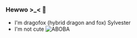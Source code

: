 ### Hewwo >_< 👋
- I'm dragofox (hybrid dragon and fox) Sylvester
- I'm not cute
  ![ABOBA](https://camo.githubusercontent.com/5f0a7c680c4c0169f539bd8382d6ed1e30bb76cefc614e90b367e37385c2f76a/68747470733a2f2f6d656469612e646973636f72646170702e6e65742f6174746163686d656e74732f3735383037363539373135393835343137302f313137383133343735343339353137323930352f647261676f6e5f666c7574655f626f756e63655f6d757369632e6769663f65783d36373066623562652669733d363730653634336526686d3d3463356565356163646264376665323533626566346635376235373661383038366632633731653663303636396637373364303966656539303638323434333426)

<!--
**SylvesterFox/SylvesterFox** is a ✨ _special_ ✨ repository because its `README.md` (this file) appears on your GitHub profile.

Here are some ideas to get you started:

- 🔭 I’m currently working on ...
- 🌱 I’m currently learning ...
- 👯 I’m looking to collaborate on ...
- 🤔 I’m looking for help with ...
- 💬 Ask me about ...
- 📫 How to reach me: ...
- 😄 Pronouns: ...
- ⚡ Fun fact: ...
-->
